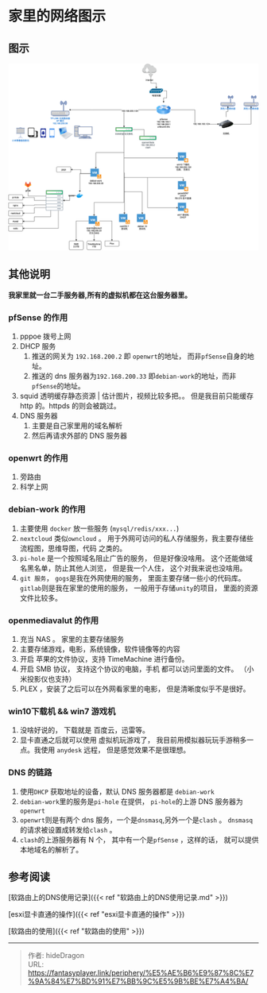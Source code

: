 # 家里的网络图示


## 图示

![Home Network](/img/periphery/home_network.png)



## 其他说明

**我家里就一台二手服务器,所有的虚拟机都在这台服务器里。**

### pfSense 的作用

1. pppoe 拨号上网
2. DHCP 服务
   1. 推送的网关为 `192.168.200.2` 即 `openwrt`的地址， 而非`pfSense`自身的地址。
   2. 推送的 dns 服务器为`192.168.200.33` 即`debian-work`的地址，而非`pfSense`的地址。
3. squid 透明缓存静态资源 |  估计图片，视频比较多把。。  但是我目前只能缓存 http 的。httpds 的则会被跳过。
4. DNS 服务器
   1. 主要是自己家里用的域名解析
   2. 然后再请求外部的 DNS 服务器



### openwrt 的作用

1. 旁路由
2. 科学上网



### debian-work 的作用

1. 主要使用 `docker` 放一些服务 (`mysql/redis/xxx...`)
2. `nextcloud` 类似`owncloud` 。 用于外网可访问的私人存储服务，我主要存储些流程图，思维导图，代码 之类的。
3. `pi-hole` 是一个按照域名阻止广告的服务，  但是好像没啥用。 这个还能做域名黑名单，防止其他人浏览，  但是我一个人住， 这个对我来说也没啥用。
4. `git 服务`， `gogs`是我在外网使用的服务， 里面主要存储一些小的代码库。 `gitlab`则是我在家里的使用的服务， 一般用于存储`unity`的项目， 里面的资源文件比较多。



### openmediavalut 的作用

1. 充当 NAS 。  家里的主要存储服务
2. 主要存储游戏，电影，系统镜像，软件镜像等的内容
3. 开启 苹果的文件协议，支持 TimeMachine 进行备份。
4. 开启 SMB 协议， 支持这个协议的电脑，手机 都可以访问里面的文件。 （小米投影仪也支持）
5. PLEX ，安装了之后可以在外网看家里的电影， 但是清晰度似乎不是很好。



### win10下载机 && win7 游戏机

1. 没啥好说的， 下载就是 百度云，迅雷等。
2. 显卡直通之后就可以使用 虚拟机玩游戏了， 我目前用模拟器玩玩手游稍多一点。我使用 `anydesk` 远程， 但是感觉效果不是很理想。



### DNS 的链路

1. 使用`DHCP` 获取地址的设备，默认 DNS 服务器都是 `debian-work`
2. `debian-work`里的服务是`pi-hole` 在提供， `pi-hole`的上游 DNS 服务器为`openwrt`
3. `openwrt`则是有两个 dns 服务，一个是`dnsmasq`,另外一个是`clash` 。 `dnsmasq` 的请求被设置成转发给`clash`  。
4. `clash`的上游服务器有 N 个， 其中有一个是`pfSense` ，这样的话， 就可以提供本地域名的解析了。



## 参考阅读

[软路由上的DNS使用记录]({{< ref "软路由上的DNS使用记录.md" >}})

[esxi显卡直通的操作]({{< ref "esxi显卡直通的操作" >}})

[软路由的使用]({{< ref "软路由的使用" >}})





---

> 作者: hideDragon  
> URL: https://fantasyplayer.link/periphery/%E5%AE%B6%E9%87%8C%E7%9A%84%E7%BD%91%E7%BB%9C%E5%9B%BE%E7%A4%BA/  

